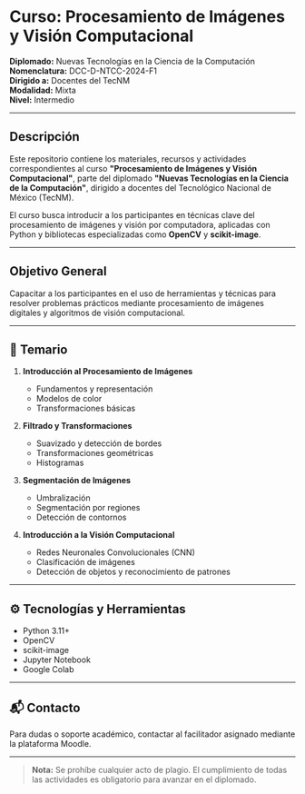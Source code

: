 # Curso: Procesamiento de Imágenes y Visión Computacional

**Diplomado:** Nuevas Tecnologías en la Ciencia de la Computación  
**Nomenclatura:** DCC-D-NTCC-2024-F1  
**Dirigido a:** Docentes del TecNM  
**Modalidad:** Mixta  
**Nivel:** Intermedio  

---

## Descripción

Este repositorio contiene los materiales, recursos y actividades correspondientes al curso **"Procesamiento de Imágenes y Visión Computacional"**, parte del diplomado **"Nuevas Tecnologías en la Ciencia de la Computación"**, dirigido a docentes del Tecnológico Nacional de México (TecNM).

El curso busca introducir a los participantes en técnicas clave del procesamiento de imágenes y visión por computadora, aplicadas con Python y bibliotecas especializadas como **OpenCV** y **scikit-image**.

---

## Objetivo General

Capacitar a los participantes en el uso de herramientas y técnicas para resolver problemas prácticos mediante procesamiento de imágenes digitales y algoritmos de visión computacional.

---

## 🧠 Temario

1. **Introducción al Procesamiento de Imágenes**
   - Fundamentos y representación
   - Modelos de color
   - Transformaciones básicas

2. **Filtrado y Transformaciones**
   - Suavizado y detección de bordes
   - Transformaciones geométricas
   - Histogramas

3. **Segmentación de Imágenes**
   - Umbralización
   - Segmentación por regiones
   - Detección de contornos

4. **Introducción a la Visión Computacional**
   - Redes Neuronales Convolucionales (CNN)
   - Clasificación de imágenes
   - Detección de objetos y reconocimiento de patrones

---

## ⚙️ Tecnologías y Herramientas

- Python 3.11+
- OpenCV
- scikit-image
- Jupyter Notebook
- Google Colab

---

## 📬 Contacto

Para dudas o soporte académico, contactar al facilitador asignado mediante la plataforma Moodle.

---

> **Nota:** Se prohíbe cualquier acto de plagio. El cumplimiento de todas las actividades es obligatorio para avanzar en el diplomado.
